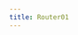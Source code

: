 ```yaml
---
title: Router01
---
```


<ExternalRedirect href="https://docs.starswap.xyz/protocol/V2/reference/smart-contracts/router-01" />
